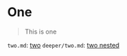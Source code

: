 # One

> This is one

`two.md`: [two](../../links/nested/deeper/two.md)
`deeper/two.md`: [two nested](deeper/two.md)